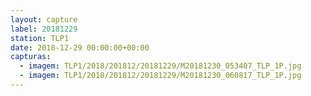 ```yaml
---
layout: capture
label: 20181229
station: TLP1
date: 2018-12-29 00:00:00+00:00
capturas:
  - imagem: TLP1/2018/201812/20181229/M20181230_053407_TLP_1P.jpg
  - imagem: TLP1/2018/201812/20181229/M20181230_060817_TLP_1P.jpg
---
```

